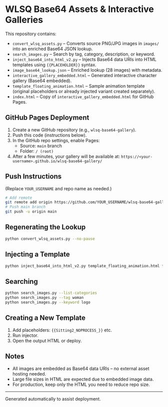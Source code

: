 # WLSQ Base64 Assets & Interactive Galleries

This repository contains:

- `convert_wlsq_assets.py` – Converts source PNG/JPG images in `images/` into an enriched Base64 JSON lookup.
- `search_images.py` – Search by tag, category, description, or keyword.
- `inject_base64_into_html_v2.py` – Injects Base64 data URIs into HTML templates using `{{PLACEHOLDER}}` syntax.
- `image_base64_lookup.json` – Enriched lookup (28 images) with metadata.
- `interactive_gallery_embedded.html` – Generated interactive character gallery (Base64 embedded).
- `template_floating_animation.html` – Sample animation template (original placeholders or already injected variant created separately).
- `index.html` – Copy of `interactive_gallery_embedded.html` for GitHub Pages.

## GitHub Pages Deployment

1. Create a new GitHub repository (e.g., `wlsq-base64-gallery`).
2. Push this code (instructions below).
3. In the GitHub repo settings, enable Pages:
   - Source: `main` branch
   - Folder: `/ (root)`
4. After a few minutes, your gallery will be available at:
   `https://<your-username>.github.io/wlsq-base64-gallery/`

## Push Instructions
(Replace `YOUR_USERNAME` and repo name as needed.)

```bash
# Add remote
git remote add origin https://github.com/YOUR_USERNAME/wlsq-base64-gallery.git
# Push main branch
git push -u origin main
```

## Regenerating the Lookup

```bash
python convert_wlsq_assets.py --no-pause
```

## Injecting a Template

```bash
python inject_base64_into_html_v2.py template_floating_animation.html floating_animation_embedded.html
```

## Searching

```bash
python search_images.py --list-categories
python search_images.py --tag woman
python search_images.py --keyword logo
```

## Creating a New Template
1. Add placeholders: `{{Sitting2_NOPROCESS_}}` etc.
2. Run injector.
3. Open the output HTML or deploy.

## Notes
- All images are embedded as Base64 data URIs – no external asset hosting needed.
- Large file sizes in HTML are expected due to embedded image data.
- For production, keep only the HTML you need to reduce repo size.

---
Generated automatically to assist deployment.
